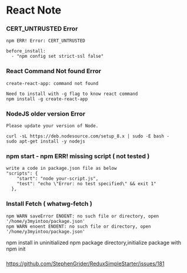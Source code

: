 # React Note

### CERT_UNTRUSTED Error
~~~
npm ERR! Error: CERT_UNTRUSTED
~~~
~~~
before_install:
  - "npm config set strict-ssl false"
~~~
### React Command Not found Error
~~~
create-react-app: command not found
~~~
~~~
Need to install with -g flag to know react command 
npm install -g create-react-app
~~~

### NodeJS older version Error
~~~
Please update your version of Node.
~~~
~~~
curl -sL https://deb.nodesource.com/setup_8.x | sudo -E bash -
sudo apt-get install -y nodejs
~~~
### npm start - npm ERR! missing script ( not tested )
~~~
write a code in package.json file as below
"scripts": {
    "start": "node your-script.js",
    "test": "echo \"Error: no test specified\" && exit 1"
  },
~~~

### Install Fetch ( whatwg-fetch )
~~~
npm WARN saveError ENOENT: no such file or directory, open '/home/y3myintoo/package.json'
npm WARN enoent ENOENT: no such file or directory, open '/home/y3myintoo/package.json'
~~~
npm install in uninitialized npm package directory,initialize package with npm init

###
https://github.com/StephenGrider/ReduxSimpleStarter/issues/181
